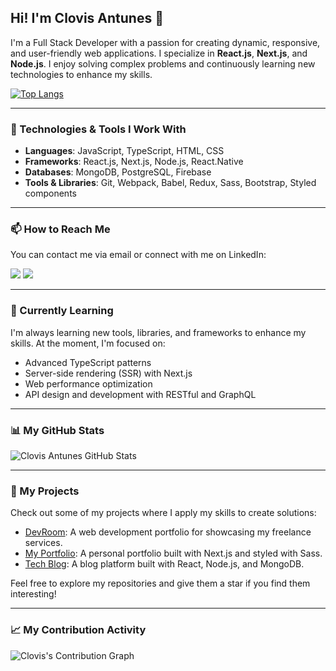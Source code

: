 ## Hi! I'm Clovis Antunes 👋

I'm a Full Stack Developer with a passion for creating dynamic, responsive, and user-friendly web applications. I specialize in **React.js**, **Next.js**, and **Node.js**. I enjoy solving complex problems and continuously learning new technologies to enhance my skills.

[![Top Langs](https://github-readme-stats.vercel.app/api/top-langs/?username=clovisantunes)](https://github.com/anuraghazra/github-readme-stats)

---

### 🚀 Technologies & Tools I Work With

- **Languages**: JavaScript, TypeScript, HTML, CSS
- **Frameworks**: React.js, Next.js, Node.js, React.Native
- **Databases**: MongoDB, PostgreSQL, Firebase
- **Tools & Libraries**: Git, Webpack, Babel, Redux, Sass, Bootstrap, Styled components

---

### 📫 How to Reach Me

You can contact me via email or connect with me on LinkedIn:

<div>
    <a href="mailto:clovissantannaa@gmail.com"><img src="https://img.shields.io/badge/-Gmail-%23333?style=for-the-badge&logo=gmail&logoColor=white" target="_blank"></a>
    <a href="https://www.linkedin.com/in/clovis-antunes/" target="_blank"><img src="https://img.shields.io/badge/-LinkedIn-%230077B5?style=for-the-badge&logo=linkedin&logoColor=white" target="_blank"></a> 
</div>

---

### 🌱 Currently Learning

I'm always learning new tools, libraries, and frameworks to enhance my skills. At the moment, I'm focused on:

- Advanced TypeScript patterns
- Server-side rendering (SSR) with Next.js
- Web performance optimization
- API design and development with RESTful and GraphQL

---

### 📊 My GitHub Stats

![Clovis Antunes GitHub Stats](https://github-readme-stats.vercel.app/api?username=clovisantunes&show_icons=true&hide=prs&count_private=true&theme=radical)

---

### 💼 My Projects

Check out some of my projects where I apply my skills to create solutions:

- [DevRoom](https://github.com/clovisantunes/devroom): A web development portfolio for showcasing my freelance services.
- [My Portfolio](https://github.com/clovisantunes/portfolio): A personal portfolio built with Next.js and styled with Sass.
- [Tech Blog](https://github.com/clovisantunes/tech-blog): A blog platform built with React, Node.js, and MongoDB.

Feel free to explore my repositories and give them a star if you find them interesting!

---

### 📈 My Contribution Activity

![Clovis's Contribution Graph](https://github-readme-activity-graph.cyclic.app/graph?username=clovisantunes&theme=github)

